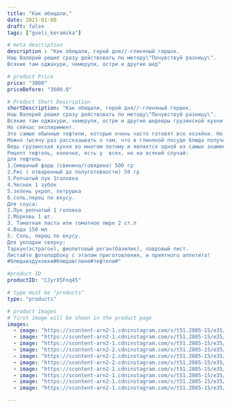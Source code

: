 ```yaml
---
title: "Как обещали,"
date: 2021-01-08
draft: false
tags: ["gveli_keramika"]

# meta description
description : "Как обещали, герой дня//-глиняный горшок.
Наш Валерий решил сразу действовать по методу\"Почувствуй разницу\".
Всякие там оджахури, чкмерули, остри и другие шед"

# product Price
price: "3000"
priceBefore: "3600.0"

# Product Short Description
shortDescription: "Как обещали, герой дня//-глиняный горшок.
Наш Валерий решил сразу действовать по методу\"Почувствуй разницу\".
Всякие там оджахури, чкмерули, остри и другие шедевры грузинской кухни обязательно покажем и расскажем.
Но сейчас эксперимент.
Это самые обычные тефтели, которые очень часто готовят все хозяйки. Но, наш шеф//-повар сотворил их в глиняном горшке от \"Гвели керамика\", запек в духовке с ароматным томатно//-овощным соусом и приправил нашими любимыми кавказскими травами.
Можно тысячу раз рассказывать о том, что в глиняной посуде блюда получаются особенными, а можно взять и попробовать!
Ведь грузинская кухня во многом потому и является одной из самых знаменитых и любимых в мире, что готовят традиционные блюда в глиняной посуде! 
Рецепт тефтель, конечно, есть у  всех, но на всякий случай:
для тефтель
1.Смешаный фарш (свинина/говядина) 500 гр
2.Рис ( отваренный до полуготовности) 50 гр
3.Репчатый лук 1головка
4.Чеснок 1 зубок
5.зелень укроп, петрушка
6.соль,перец по вкусу.
Для соуса:
1.Лук репчатый 1 головка
2.Морковь 1 шт.
3. Томатная паста или томатное пюре 2 ст.л
4.Вода 150 мл
5. Соль, перец по вкусу.
Для укладки сверху:
Тархун(эстрагон), фиолетовый реган(базилик), лавровый лист. 
Листайте фотоподбоку с этапам приготовления, и приятного аппетита!
#блюдаиздуховки#блюдавглине#тефтели#"

#product ID
productID: "CJyrX5Fnq4S"

# type must be "products"
type: "products"

# product Images
# first image will be shown in the product page
images:
  - image: "https://scontent-arn2-1.cdninstagram.com/v/t51.2885-15/e35/135848910_763447017651830_4933145312413415598_n.jpg?se=8&tp=1&_nc_ht=scontent-arn2-1.cdninstagram.com&_nc_cat=102&_nc_ohc=7ziiGkNyVf8AX8iYvyA&oh=4a538d430b645ec36f82610cbf58bc12&oe=606F0ABA&ig_cache_key=MjQ4MjIzNzA5OTA1NzUyODcyMA%3D%3D.2"
  - image: "https://scontent-arn2-1.cdninstagram.com/v/t51.2885-15/e35/135819306_3508466675939486_1688200464724104777_n.jpg?se=8&tp=1&_nc_ht=scontent-arn2-1.cdninstagram.com&_nc_cat=102&_nc_ohc=Ih9rLU1L4vkAX_vLzak&oh=23adf64d3b834500aead6dc1b72f1e62&oe=60706419&ig_cache_key=MjQ4MjIzNzA5OTExNjA4MjQ0Mw%3D%3D.2"
  - image: "https://scontent-arn2-1.cdninstagram.com/v/t51.2885-15/e35/136101249_1087354668379651_7123858575426046131_n.jpg?se=8&tp=1&_nc_ht=scontent-arn2-1.cdninstagram.com&_nc_cat=107&_nc_ohc=INlHPcllLgoAX9PYJ1U&oh=69f54a0c98eb49dd9ba712dee9e66834&oe=60701B98&ig_cache_key=MjQ4MjIzNzA5OTA5MDk3MzIzNw%3D%3D.2"
  - image: "https://scontent-arn2-2.cdninstagram.com/v/t51.2885-15/e35/135856001_397659794847737_7048596400932296718_n.jpg?se=8&tp=1&_nc_ht=scontent-arn2-2.cdninstagram.com&_nc_cat=105&_nc_ohc=AbmzeCVWIWwAX_cetgo&oh=3e0a88c7374a333b0a82bcf594d578f0&oe=606DE33F&ig_cache_key=MjQ4MjIzNzA5OTA5OTMyNDkxNA%3D%3D.2"
  - image: "https://scontent-arn2-2.cdninstagram.com/v/t51.2885-15/e35/136090169_846814122559500_7937455808243245497_n.jpg?se=8&tp=1&_nc_ht=scontent-arn2-2.cdninstagram.com&_nc_cat=100&_nc_ohc=jFBn2Su9qW4AX_ZMURE&oh=62d28f9964a444bd6622c24ec28a6b0c&oe=606FEEE9&ig_cache_key=MjQ4MjIzNzA5OTEwNzcxMDg3NQ%3D%3D.2"
  - image: "https://scontent-arn2-2.cdninstagram.com/v/t51.2885-15/e35/135945748_1361540117533368_6754232417494074507_n.jpg?se=8&tp=1&_nc_ht=scontent-arn2-2.cdninstagram.com&_nc_cat=100&_nc_ohc=DbRup0_sL04AX-poKR7&oh=95cfc9e47c2a45041cdf17d023f4e9bb&oe=60701A2C&ig_cache_key=MjQ4MjIzNzA5OTE3NDkzOTU3Nw%3D%3D.2"
  - image: "https://scontent-arn2-1.cdninstagram.com/v/t51.2885-15/e35/136166633_2670934636530766_4854469190409531173_n.jpg?se=8&tp=1&_nc_ht=scontent-arn2-1.cdninstagram.com&_nc_cat=110&_nc_ohc=hQitpSgJseAAX-i_zTo&oh=22e323d2062b78e705efc1baa414bb03&oe=606D9E7F&ig_cache_key=MjQ4MjIzNzA5OTEyNDU5NjI2OA%3D%3D.2"
  - image: "https://scontent-arn2-1.cdninstagram.com/v/t51.2885-15/e35/136411518_704699100234014_2077574272014001895_n.jpg?se=8&tp=1&_nc_ht=scontent-arn2-1.cdninstagram.com&_nc_cat=102&_nc_ohc=Xp86eby1wTwAX-Lyov0&oh=4fe05d8bbffb4335b3c90e6e047b75d9&oe=607149F7&ig_cache_key=MjQ4MjIzNzA5OTEzMjk3ODI3OA%3D%3D.2"
  - image: "https://scontent-arn2-1.cdninstagram.com/v/t51.2885-15/e35/135884784_314834423203089_6391091559925261401_n.jpg?se=8&tp=1&_nc_ht=scontent-arn2-1.cdninstagram.com&_nc_cat=109&_nc_ohc=i97wwyAjQ9gAX9PH6D7&oh=9a8052ab55c7829155287296ac1bc2ba&oe=606EB662&ig_cache_key=MjQ4MjIzNzA5OTA3NDIzMDY0OA%3D%3D.2"
  - image: "https://scontent-arn2-1.cdninstagram.com/v/t51.2885-15/e35/136716563_202895181479457_167789791308720844_n.jpg?se=8&tp=1&_nc_ht=scontent-arn2-1.cdninstagram.com&_nc_cat=109&_nc_ohc=70Ete01TA7oAX_t8Gqj&oh=bec9ae8f66b2b370342740ad5208cf35&oe=6070ECE8&ig_cache_key=MjQ4MjIzNzA5OTEzMzA4MTMxNw%3D%3D.2"

---
```

